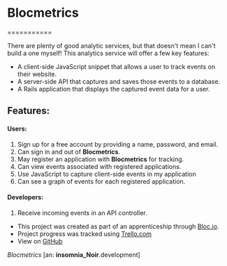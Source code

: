 # Blocmetrics
===========

There are plenty of good analytic services, but that doesn't mean I can't build a one myself! This analytics service will offer a few key features:

* A client-side JavaScript snippet that allows a user to track events on their website.
* A server-side API that captures and saves those events to a database.
* A Rails application that displays the captured event data for a user.

## Features:

#### Users:
1. Sign up for a free account by providing a name, password, and email.
2. Can sign in and out of **Blocmetrics**.
3. May register an application with **Blocmetrics** for tracking.
4. Can view events associated with registered applications.
5. Use JavaScript to capture client-side events in my application
6. Can see a graph of events for each registered application.

#### Developers:
1. Receive incoming events in an API controller.


* This project was created as part of an apprenticeship through [Bloc.io](http://www.bloc.io).
* Project progress was tracked using [Trello.com](https://trello.com/b/NAyouxzd)
* View on [GitHub](https://github.com/InsomniaNoir/blocmetrics)


*Blocmetrics*
[an: **insomnia_Noir**.development]
